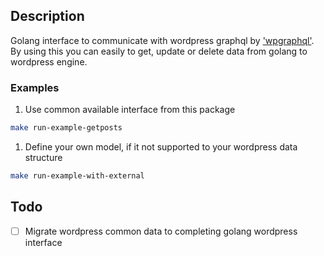 ## Description

Golang interface to communicate with wordpress graphql by ['wpgraphql'](https://www.wpgraphql.com/). By using this you can easily to get, update or delete data from golang to wordpress engine.

### Examples

1. Use common available interface from this package

```sh
make run-example-getposts
```

1. Define your own model, if it not supported to your wordpress data structure

```sh
make run-example-with-external
```

## Todo

- [ ] Migrate wordpress common data to completing golang wordpress interface
